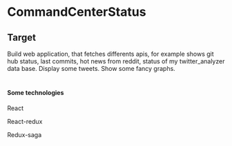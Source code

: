 # CommandCenterStatus

## Target
Build web application, that fetches differents apis, for example shows git hub status, last commits, hot news from reddit, status of my twitter_analyzer data base. Display some tweets.
Show some fancy graphs. 

#
####  Some technologies
React

React-redux

Redux-saga
